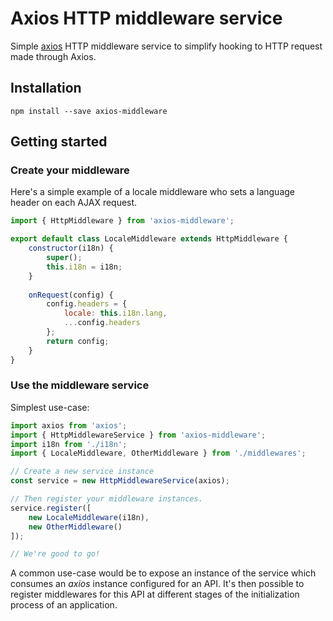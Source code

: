 # Axios HTTP middleware service

Simple [axios](https://github.com/axios/axios) HTTP middleware service to simplify hooking to HTTP request made through Axios.

## Installation

```
npm install --save axios-middleware
```

## Getting started

### Create your middleware

Here's a simple example of a locale middleware who sets a language header on each AJAX request.

```javascript
import { HttpMiddleware } from 'axios-middleware';

export default class LocaleMiddleware extends HttpMiddleware {
    constructor(i18n) {
        super();
        this.i18n = i18n;
    }
    
    onRequest(config) {
        config.headers = {
            locale: this.i18n.lang,
            ...config.headers
        };
        return config;
    }
}
```

### Use the middleware service

Simplest use-case:

```javascript
import axios from 'axios';
import { HttpMiddlewareService } from 'axios-middleware';
import i18n from './i18n';
import { LocaleMiddleware, OtherMiddleware } from './middlewares';

// Create a new service instance
const service = new HttpMiddlewareService(axios);

// Then register your middleware instances.
service.register([
    new LocaleMiddleware(i18n),
    new OtherMiddleware()
]);

// We're good to go!
```

A common use-case would be to expose an instance of the service which consumes an _axios_ instance configured for an API. It's then possible to register middlewares for this API at different stages of the initialization process of an application.
